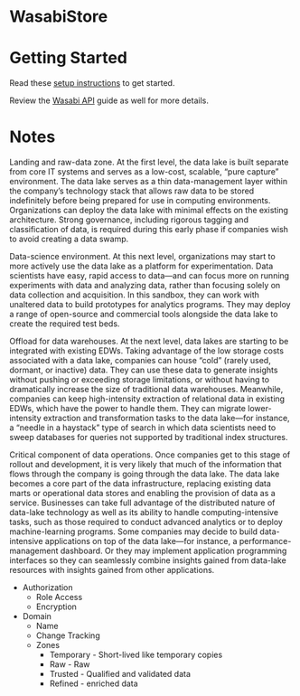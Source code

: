 # WasabiStore

# Getting Started

Read these [setup instructions](SETUP.md) to get started.

Review the [Wasabi API](https://wasabi.com/wp-content/themes/wasabi/docs/API_Guide/index.html#t=topics%2Fapidiff-intro.htm) guide as well for more details.

# Notes

Landing and raw-data zone. At the first level, the data lake is built separate from core IT systems and serves as a low-cost, scalable, “pure capture” environment. The data lake serves as a thin data-management layer within the company’s technology stack that allows raw data to be stored indefinitely before being prepared for use in computing environments. Organizations can deploy the data lake with minimal effects on the existing architecture. Strong governance, including rigorous tagging and classification of data, is required during this early phase if companies wish to avoid creating a data swamp.

Data-science environment. At this next level, organizations may start to more actively use the data lake as a platform for experimentation. Data scientists have easy, rapid access to data—and can focus more on running experiments with data and analyzing data, rather than focusing solely on data collection and acquisition. In this sandbox, they can work with unaltered data to build prototypes for analytics programs. They may deploy a range of open-source and commercial tools alongside the data lake to create the required test beds.

Offload for data warehouses. At the next level, data lakes are starting to be integrated with existing EDWs. Taking advantage of the low storage costs associated with a data lake, companies can house “cold” (rarely used, dormant, or inactive) data. They can use these data to generate insights without pushing or exceeding storage limitations, or without having to dramatically increase the size of traditional data warehouses. Meanwhile, companies can keep high-intensity extraction of relational data in existing EDWs, which have the power to handle them. They can migrate lower-intensity extraction and transformation tasks to the data lake—for instance, a “needle in a haystack” type of search in which data scientists need to sweep databases for queries not supported by traditional index structures.

Critical component of data operations. Once companies get to this stage of rollout and development, it is very likely that much of the information that flows through the company is going through the data lake. The data lake becomes a core part of the data infrastructure, replacing existing data marts or operational data stores and enabling the provision of data as a service. Businesses can take full advantage of the distributed nature of data-lake technology as well as its ability to handle computing-intensive tasks, such as those required to conduct advanced analytics or to deploy machine-learning programs. Some companies may decide to build data-intensive applications on top of the data lake—for instance, a performance-management dashboard. Or they may implement application programming interfaces so they can seamlessly combine insights gained from data-lake resources with insights gained from other applications.

* Authorization
  * Role Access
  * Encryption
* Domain
  * Name
  * Change Tracking
  * Zones
    * Temporary - Short-lived like temporary copies
    * Raw - Raw
    * Trusted - Qualified and validated data
    * Refined - enriched data